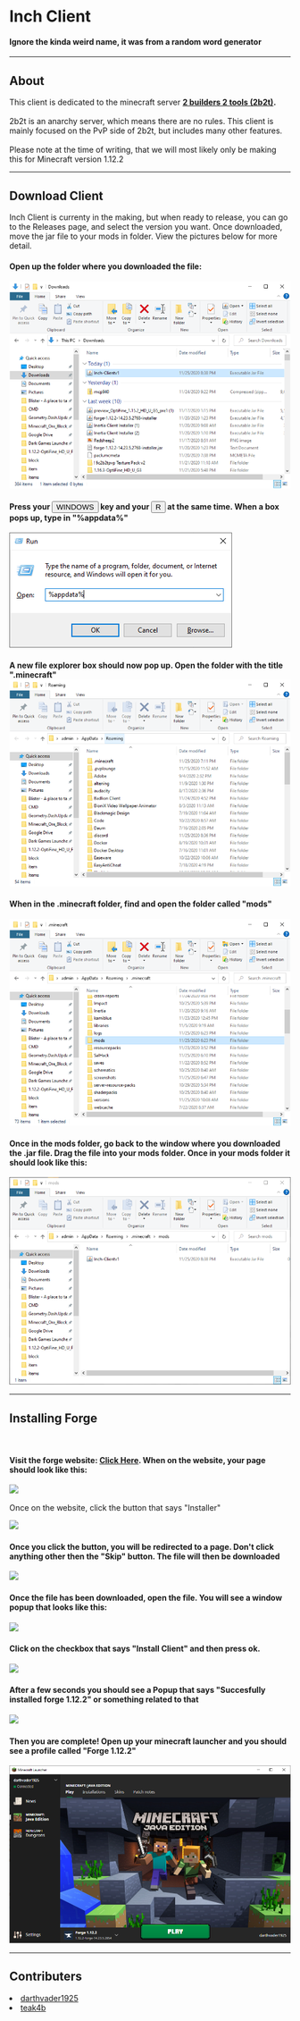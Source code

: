 <b><h1>Inch Client</h1></b>
  <h4>Ignore the kinda weird name, it was from a random word generator</h4>
<hr>
  
  <h2>About</h2>
<p>This client is dedicated to the minecraft server <b><a href="http://en.wikipedia.org/wiki/2b2t" target="_blank">2 builders 2 tools (2b2t)</a>.</b><br><br>
  2b2t is an anarchy server, which means there are no rules. This client is mainly focused on the PvP side of 2b2t, but includes many other features.<br><br>
Please note at the time of writing, that we will most likely only be making this for Minecraft version 1.12.2
</p>
<hr>

<h2>Download Client</h2>
<p>Inch Client is currenty in the making, but when ready to release, you can go to the Releases page, and select the version you want. Once downloaded, move the jar file to your mods in folder. View the pictures below for more detail.</p>

<h4>Open up the folder where you downloaded the file:</h4>
<img src="Steps/stepone.png">
<h4>Press your <button>WINDOWS</button> key and your <button>R</button> at the same time. When a box pops up, type in "%appdata%"</h4>
<img src="steps/steptwo.png">
<h4>A new file explorer box should now pop up. Open the folder with the title ".minecraft"
  <img src="Steps/step3.png">
  <h4>When in the .minecraft folder, find and open the folder called "mods"</h4>
  <img src="Steps/step4.png">
  <h4>Once in the mods folder, go back to the window where you downloaded the .jar file. Drag the file into your mods folder. Once in your mods folder it should look like this:</h4>
  <img src="Steps/step5.png">
  <hr>
  <h2><b>Installing Forge</b></h4>
  <br>
  <h4>Visit the forge website: <a href="http://files.minecraftforge.net/maven/net/minecraftforge/forge/index_1.12.2.html" target=_blank">Click Here</a>. When on the website, your page should look like this:</h4>
    <img src="Seps/step6.png">
    <p>Once on the website, click the button that says "Installer"</p>
    <img src="Seps/step7.png">
    <h4>Once you click the button, you will be redirected to a page. Don't click anything other then the "Skip" button. The file will then be downloaded</h4>
    <img src="Seps/step8.png">
    <h4>Once the file has been downloaded, open the file. You will see a window popup that looks like this:</h4>
    <img src="Seps/step9.png">
    <h4>Click on the checkbox that says "Install Client" and then press ok.</h4>
    <img src="Seps/step10.png">
    <h4>After a few seconds you should see a Popup that says "Succesfully installed forge 1.12.2" or something related to that</h4>
    <img src="Seps/step11.png">
    <h4>Then you are complete! Open up your minecraft launcher and you should see a profile called "Forge 1.12.2"</h4>
    <img src="steps/step12.png">
<hr>
<h2>Contributers</h2>
<dl>
  <li><a href="https://github.com/darthvader1925">darthvader1925</a></li>
  <li><a href="https://github.com/teak4b">teak4b</a></li>
